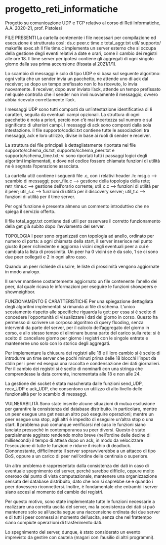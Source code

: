 # progetto_reti_informatiche
Progetto su comunicazione UDP e TCP relativo al corso di Reti Informatiche, A.A. 2020-21, prof. Pistolesi

FILE PRESENTI
La cartella contenente i file necessari per compilazione ed esecuzione è strutturata così:
ds.c		peer.c		time.c		total_aggr.txt	util/		supporto/   makefile	exec.sh
Il file time.c implementa un server esterno che si occupa della gestione degli eventi relativi a date e orari, come il cambio dei registri alle ore 18. Il time server per ipotesi contiene gli aggregati di ogni singolo giorno dalla sua prima accensione (fissata al 2021/1/1).

Lo scambio di messaggi è solo di tipo UDP e si basa sul seguente algoritmo: ogni volta che un sender invia un pacchetto, ne attende uno di ack dal receiver; se dopo un tempo prefissato non lo ha ricevuto, lo invia nuovamente. Il receiver, dopo aver inviato l’ack, attende un tempo prefissato nel quale controlla che il sender non invii nuovamente il messaggio, ovvero abbia ricevuto correttamente l’ack.

I messaggi UDP sono tutti composti da un’intestazione identificativa di 8 caratteri, seguita da eventuali campi opzionali. La struttura di ogni pacchetto è nota a priori, perciò non c’è mai incertezza sul numero e sul significato di ulteriori campi. I messaggi di ack sono composti dalla sola intestazione. Il file supporto/codici.txt contiene tutte le associazioni tra messaggi, ack e loro utilizzo, divise in base ai ruoli di sender e receiver.

La struttura dei file principali è dettagliatamente riportata nei file supporto/schema_ds.txt, supporto/schema_peer.txt e supporto/schema_time.txt; vi sono riportati tutti i passaggi logici degli algoritmi implementati, e dove nel codice fossero chiamate funzioni di utilità ne è segnata l’operazione associata.

La cartella util/ contiene i seguenti file .c, con i relativi header .h:
msg.c --> scambio di messaggi;
peer_file.c --> gestione della topologia della rete;
retr_time.c --> gestione dell’orario corrente;
util_c.c --> funzioni di utilità per il peer;
util_s.c --> funzioni di utilità per il discovery server;
util_t.c --> funzioni di utilità per il time server.

Per ogni funzione è presente almeno un commento introduttivo che ne spiega il servizio offerto.

Il file total_aggr.txt contiene dati utili per osservare il corretto funzionamento della get già subito dopo l’avviamento del server.

TOPOLOGIA
I peer sono organizzati con topologia ad anello, ordinato per numero di porta: a ogni chiamata della start, il server inserisce nel punto giusto il peer richiedente e aggiorna i vicini degli eventuali peer a cui è cambiata la lista di prossimità. Un peer ha 0 vicini se è da solo, 1 se ci sono due peer collegati e 2 in ogni altro caso.

Quando un peer richiede di uscire, le liste di prossimità vengono aggiornate in modo analogo.

Il server mantiene costantemente aggiornato un file contenente l’anello dei peer, dal quale ricava le informazioni per eseguire le funzioni showpeers e showneighbor.

FUNZIONAMENTO E CARATTERISTICHE
Per una spiegazione dettagliata degli algoritmi implementati si rimanda ai file di schema. L’unico scostamento rispetto alle specifiche riguarda la get: per essa si è scelto di concedere l’opportunità di visualizzare i dati del giorno in corso. Questo ha permesso di scrivere un corposo algoritmo di query flooding, senza interventi da parte del server, per il calcolo dell’aggregato del giorno in corso, e allo stesso tempo di eliminare buona parte del carico sulla rete: si è scelto di cancellare giorno per giorno i registri con le singole entrate e mantenerne uno solo con lo storico degli aggregati.

Per implementare la chiusura dei registri alle 18 e il loro cambio si è scelto di introdurre un time server che pochi minuti prima delle 18 blocchi l’input da stdin per i peer ed esegua una raccolta e condensazione dei dati giornalieri. Per il cambio dei registri si è scelto di nominarli con una stringa che comprendesse la data corrente, incrementata alle 18 e non alle 24.

La gestione dei socket è stata mascherata dalle funzioni send_UDP, recv_UDP e ack_UDP, che consentono un utilizzo di alto livello delle funzionalità per lo scambio di messaggi.

VULNERABILITÀ
Sono state inserite alcune situazioni di mutua esclusione per garantire la consistenza del database distribuito. In particolare, mentre un peer esegue una get nessun altro può eseguire operazioni; mentre un peer esegue una stop, agli altri è impedito di eseguire un’altra stop o una start. Il problema può comunque verificarsi nel caso le funzioni siano lanciate pressoché in contemporanea su peer diversi. Questo è stato parzialmente aggirato rendendo molto breve (nell’ordine delle decine di millisecondi) il tempo di attesa dopo un ack, in modo da velocizzare l’esecuzione di tutte le funzioni e ridurre il rischio di deadlock. Ciononostante, difficilmente il server sopravviverebbe a un attacco di tipo DoS, oppure a un carico di peer nell’ordine delle centinaia o superiore.

Un altro problema è rappresentato dalla consistenza dei dati in caso di eventuale spegnimento del server, perché sarebbe difficile, oppure molto oneroso dal punto di vista computazionale, mantenere una organizzazione sensata del database distribuito, dato che non si saprebbe se e quando i peer dovessero riconnettersi. Inoltre, è fondamentale che entrambi i server siano accesi al momento del cambio dei registri.

Per questo motivo, sono state implementate tutte le funzioni necessarie a realizzare una corretta uscita del server, ma la consistenza dei dati si può mantenere solo se all’uscita segue una riaccensione ordinata dei due server e di tutti i peer connessi al momento del’uscita, senza che nel frattempo siano compiute operazioni di trasferimento dati.

Lo spegnimento del server, dunque, è stato considerato un evento imprevisto da gestire con cautela (magari con l’ausilio di altri programmi).